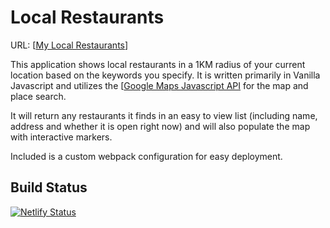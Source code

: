 # Local Restaurants

URL: [[My Local Restaurants](https://localrestvanjs.netlify.app/)]

This application shows local restaurants in a 1KM radius of your current location based on the keywords you specify. It is written primarily in Vanilla Javascript and utilizes the [[Google Maps Javascript API](https://developers.google.com/maps/documentation/javascript/overview) for the map and place search. 

It will return any restaurants it finds in an easy to view list (including name, address and whether it is open right now) and will also populate the map with interactive markers.

Included is a custom webpack configuration for easy deployment.

## Build Status

[![Netlify Status](https://api.netlify.com/api/v1/badges/18977ca3-a308-43e9-97f3-a14ae23a319d/deploy-status)](https://app.netlify.com/sites/localrestvanjs/deploys)
